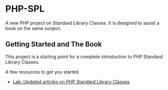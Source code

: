 # PHP-SPL

A new PHP project on Standard Library Classes. It is designed to assist a book on the same sunject. 

## Getting Started and The Book

This project is a starting point for a complete introduction to
PHP Standard Library Classes. 

A few resources to get you started.

- [Lab: Updated articles on PHP Standard Library Classes](https://sanjibsinha.com/category/php)